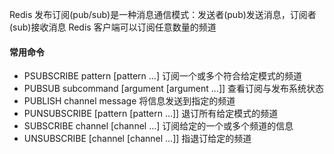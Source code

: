 Redis 发布订阅(pub/sub)是一种消息通信模式：发送者(pub)发送消息，订阅者(sub)接收消息
Redis 客户端可以订阅任意数量的频道

#### 常用命令
- PSUBSCRIBE pattern [pattern ...] 订阅一个或多个符合给定模式的频道
- PUBSUB subcommand [argument [argument ...]] 查看订阅与发布系统状态
- PUBLISH channel message 将信息发送到指定的频道
- PUNSUBSCRIBE [pattern [pattern ...]] 退订所有给定模式的频道
- SUBSCRIBE channel [channel ...] 订阅给定的一个或多个频道的信息
- UNSUBSCRIBE [channel [channel ...]] 指退订给定的频道
